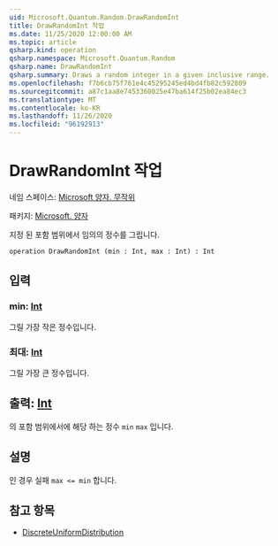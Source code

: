 ```yaml
---
uid: Microsoft.Quantum.Random.DrawRandomInt
title: DrawRandomInt 작업
ms.date: 11/25/2020 12:00:00 AM
ms.topic: article
qsharp.kind: operation
qsharp.namespace: Microsoft.Quantum.Random
qsharp.name: DrawRandomInt
qsharp.summary: Draws a random integer in a given inclusive range.
ms.openlocfilehash: f7b6cb75f761e4c45295245ed4bd4fb82c592809
ms.sourcegitcommit: a87c1aa8e7453360025e47ba614f25b02ea84ec3
ms.translationtype: MT
ms.contentlocale: ko-KR
ms.lasthandoff: 11/26/2020
ms.locfileid: "96192913"
---
```

# <a name="drawrandomint-operation"></a>DrawRandomInt 작업

네임 스페이스: [Microsoft 양자. 무작위](xref:Microsoft.Quantum.Random)

패키지: [Microsoft. 양자](https://nuget.org/packages/Microsoft.Quantum.QSharp.Core)


지정 된 포함 범위에서 임의의 정수를 그립니다.

```qsharp
operation DrawRandomInt (min : Int, max : Int) : Int
```


## <a name="input"></a>입력

### <a name="min--int"></a>min: [Int](xref:microsoft.quantum.lang-ref.int)

그릴 가장 작은 정수입니다.


### <a name="max--int"></a>최대: [Int](xref:microsoft.quantum.lang-ref.int)

그릴 가장 큰 정수입니다.



## <a name="output--int"></a>출력: [Int](xref:microsoft.quantum.lang-ref.int)

의 포함 범위에서에 해당 하는 정수 `min` `max` 입니다.

## <a name="remarks"></a>설명

인 경우 실패 `max <= min` 합니다.

## <a name="see-also"></a>참고 항목

- [DiscreteUniformDistribution](xref:Microsoft.Quantum.DiscreteUniformDistribution)